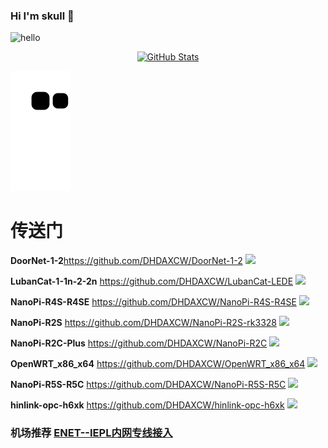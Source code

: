 ### Hi I'm skull 👋
![hello](https://views.whatilearened.today/views/github/DHDAXCW/deplives.svg)

<p align="center">
    <a href="https://github.com/DHDAXCW">
      <img alt="GitHub Stats" src="https://github-readme-stats.vercel.app/api?username=DHDAXCW&include_all_commits=true&count_private=false&bg_color=30,e96443,904e95&title_color=fff&text_color=fff" />
    </a>
</p>

![](https://raw.githubusercontent.com/DHDAXCW/DHDAXCW/output/github-snake.svg)

# 传送门

**DoorNet-1-2**https://github.com/DHDAXCW/DoorNet-1-2      <img src="https://img.shields.io/github/downloads/DHDAXCW/DoorNet-1-2/total.svg?style=for-the-badge&color=32C955"/>

**LubanCat-1-1n-2-2n** https://github.com/DHDAXCW/LubanCat-LEDE       <img src="https://img.shields.io/github/downloads/DHDAXCW/LubanCat-LEDE/total.svg?style=for-the-badge&color=32C955"/>

**NanoPi-R4S-R4SE** https://github.com/DHDAXCW/NanoPi-R4S-R4SE        <img src="https://img.shields.io/github/downloads/DHDAXCW/NanoPi-R4S-R4SE/total.svg?style=for-the-badge&color=32C955"/>

**NanoPi-R2S** https://github.com/DHDAXCW/NanoPi-R2S-rk3328      <img src="https://img.shields.io/github/downloads/DHDAXCW/NanoPi-R2S-rk3328/total.svg?style=for-the-badge&color=32C955"/>

**NanoPi-R2C-Plus**  https://github.com/DHDAXCW/NanoPi-R2C        <img src="https://img.shields.io/github/downloads/DHDAXCW/NanoPi-R2C/total.svg?style=for-the-badge&color=32C955"/>

**OpenWRT_x86_x64** https://github.com/DHDAXCW/OpenWRT_x86_x64       <img src="https://img.shields.io/github/downloads/DHDAXCW/OpenWRT_x86_x64/total.svg?style=for-the-badge&color=32C955"/>

**NanoPi-R5S-R5C** https://github.com/DHDAXCW/NanoPi-R5S-R5C       <img src="https://img.shields.io/github/downloads/DHDAXCW/NanoPi-R5S-R5C/total.svg?style=for-the-badge&color=32C955"/>

**hinlink-opc-h6xk** https://github.com/DHDAXCW/hinlink-opc-h6xk           <img src="https://img.shields.io/github/downloads/DHDAXCW/hinlink-opc-h6xk/total.svg?style=for-the-badge&color=32C955"/>

### 机场推荐 [ENET--IEPL内网专线接入](https://www.easy2023.com/#/register?code=Ut7iWMrk)
